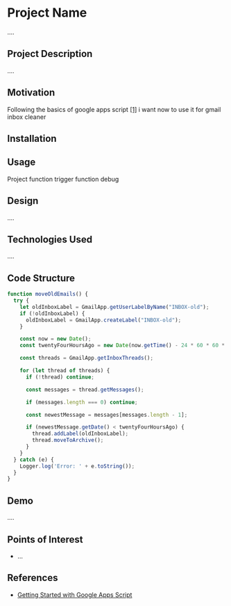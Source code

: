 <h1>Project Name</h1>
....



<h2>Project Description</h2>
....

<h2>Motivation</h2>
Following the basics of google apps script <a href='#ref1'>[1]</a> i want now to use it for gmail inbox cleaner

<h2>Installation</h2>



<h2>Usage</h2>
Project
function 
trigger
function 
debug


<h2>Design</h2>
....

<h2>Technologies Used</h2>
....

<h2>Code Structure</h2>

```js
function moveOldEmails() {
  try {
    let oldInboxLabel = GmailApp.getUserLabelByName("INBOX-old");
    if (!oldInboxLabel) {
      oldInboxLabel = GmailApp.createLabel("INBOX-old");
    }

    const now = new Date();
    const twentyFourHoursAgo = new Date(now.getTime() - 24 * 60 * 60 * 1000);

    const threads = GmailApp.getInboxThreads();

    for (let thread of threads) {
      if (!thread) continue;

      const messages = thread.getMessages();

      if (messages.length === 0) continue;

      const newestMessage = messages[messages.length - 1];

      if (newestMessage.getDate() < twentyFourHoursAgo) {
        thread.addLabel(oldInboxLabel);
        thread.moveToArchive();
      }
    }
  } catch (e) {
    Logger.log('Error: ' + e.toString());
  }
}
```

<h2>Demo</h2>
....

<h2>Points of Interest</h2>
<ul>
    <li>...</li>
   
</ul>

<h2>References</h2>
<ul>
    <li id='ref1'><a href='https://youtu.be/kTRhDpy1dSU'> Getting Started with Google Apps Script</a></li>
   
</ul>

